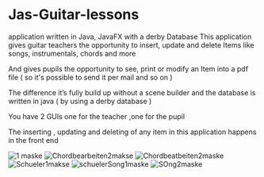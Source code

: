 # Jas-Guitar-lessons
application written in Java, JavaFX  with a derby Database 
This application gives guitar teachers the opportunity to insert, update and delete Items like songs, instrumentals, chords and more

And gives pupils the opportunity to see, print or modify an Item into a pdf file ( so it's possible to send it per mail and so on )

 

The difference it’s fully build up without a scene builder and the database is written in java ( by using a derby database )

You have 2 GUIs one for the teacher ,one for the pupil

The inserting , updating and deleting of any item in this application  happens in the front end 

![1 maske ](https://user-images.githubusercontent.com/96503256/196033322-e4828513-6f07-4e00-9053-020085efa9d6.png)
![Chordbearbeiten2makse](https://user-images.githubusercontent.com/96503256/196033332-5090ffd6-91bb-43bb-b552-4412682096a0.png)
![Chordbeatbeiten2maske](https://user-images.githubusercontent.com/96503256/196033339-8159bb76-56ea-427d-888c-6024c30f98b1.png)
![Schueler1makse](https://user-images.githubusercontent.com/96503256/196033350-8769f3af-81f2-4481-9ff7-05931d20d7ff.png)
![schuelerSong1maske](https://user-images.githubusercontent.com/96503256/196033356-cb00fea3-afc1-4868-b5a2-8dc21fe05126.png)
![SOng2maske](https://user-images.githubusercontent.com/96503256/196033363-cfdaf6d6-d94e-493e-95f8-6c4fa57c0cfc.png)



